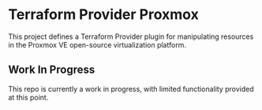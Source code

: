 # Terraform Provider Proxmox

This project defines a Terraform Provider plugin for manipulating resources in
the Proxmox VE open-source virtualization platform.

## Work In Progress

This repo is currently a work in progress, with limited functionality provided
at this point.
